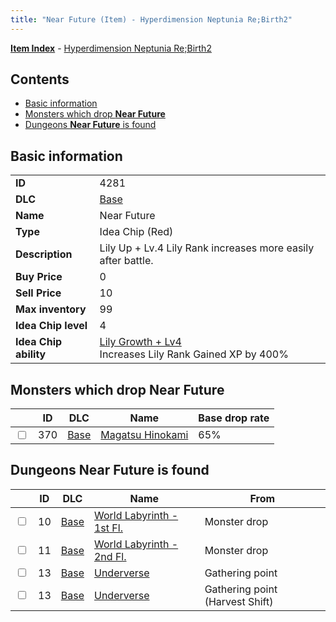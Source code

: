```yaml
---
title: "Near Future (Item) - Hyperdimension Neptunia Re;Birth2"
---
```


[**Item Index**](/neptunia/rb2/item/index.html) - [Hyperdimension Neptunia Re;Birth2](/neptunia/rb2)

## Contents

- [Basic information](#basic-information)
- [Monsters which drop **Near Future**](#monsters-which-drop-near-future)
- [Dungeons **Near Future** is found](#dungeons-near-future-is-found)

## Basic information

|   |   |
| -- | -- |
| **ID** | 4281 |
| **DLC** | [Base](/neptunia/rb2/dlc/0-base.html) |
| **Name** | Near Future |
| **Type** | Idea Chip (Red) |
| **Description** | Lily Up + Lv.4 Lily Rank increases more easily after battle. |
| **Buy Price** | 0 |
| **Sell Price** | 10 |
| **Max inventory** | 99 |
| **Idea Chip level** | 4 |
| **Idea Chip ability** | [Lily Growth + Lv4](/neptunia/rb2/ability/0-9680-lily-growth-lv4.html)<br />Increases Lily Rank Gained XP by 400% |

## Monsters which drop **Near Future**

|    | ID | DLC | Name | Base drop rate |
| -- | -- | --- | ---- | -------------- |
| <input type="checkbox" id="rb2-monster-0-370" class="trackbox" /> | 370 | [Base](/neptunia/rb2/dlc/0-base.html) | [Magatsu Hinokami](/neptunia/rb2/monster/0-370-magatsu-hinokami.html) | 65% |

## Dungeons **Near Future** is found

|    | ID | DLC | Name | From |
| -- | -- | --- | ---- | ---- |
| <input type="checkbox" id="rb2-dungeon-0-10" class="trackbox" /> | 10 | [Base](/neptunia/rb2/dlc/0-base.html) | [World Labyrinth - 1st Fl.](/neptunia/rb2/dungeon/0-10-world-labyrinth-1st-fl.html) | Monster drop |
| <input type="checkbox" id="rb2-dungeon-0-11" class="trackbox" /> | 11 | [Base](/neptunia/rb2/dlc/0-base.html) | [World Labyrinth - 2nd Fl.](/neptunia/rb2/dungeon/0-11-world-labyrinth-2nd-fl.html) | Monster drop |
| <input type="checkbox" id="rb2-dungeon-0-13" class="trackbox" /> | 13 | [Base](/neptunia/rb2/dlc/0-base.html) | [Underverse](/neptunia/rb2/dungeon/0-13-underverse.html) | Gathering point |
| <input type="checkbox" id="rb2-dungeon-0-13" class="trackbox" /> | 13 | [Base](/neptunia/rb2/dlc/0-base.html) | [Underverse](/neptunia/rb2/dungeon/0-13-underverse.html) | Gathering point (Harvest Shift) |